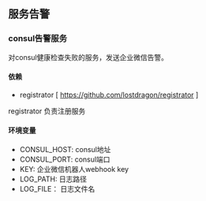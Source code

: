 ## 服务告警

### consul告警服务
对consul健康检查失败的服务，发送企业微信告警。

#### 依赖

- registrator [ https://github.com/lostdragon/registrator ]

registrator 负责注册服务

#### 环境变量

- CONSUL_HOST: consul地址                           
- CONSUL_PORT: consul端口                                 
- KEY: 企业微信机器人webhook key                              
- LOG_PATH: 日志路径                                       
- LOG_FILE： 日志文件名     